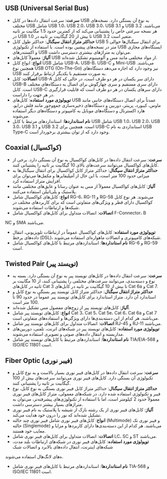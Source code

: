 
## USB (Universal Serial Bus)
- **سرعت**: سرعت انتقال داده‌ها در کابل USB به نوع آن بستگی دارد. نسخه‌های مختلف USB شامل USB 1.0، USB 2.0، USB 3.0، USB 3.1 و USB 3.2 می‌باشند. هر نسخه سرعتی خاص را پشتیبانی می‌کند که از کمترین حدود 1.5 مگابیت بر ثانیه در USB 1.0 تا بیش از 20 گیگابیت بر ثانیه در USB 3.2 متغیر است.
- **حداکثر متراژ انتقال سیگنال**: حداکثر طول کابل USB برای انتقال سیگنال‌ها حوالی 5 متر در نسخه‌های پیشین بوده است. با استفاده از تکنولوژی USB ایستگاه‌های مجازی و اکستندرهای USB می‌توان به متراژهای بیشتری دسترسی داشت.
- **آلیاژ**: معمولاً کابل‌های USB از مواد مختلفی مانند مس و آلومینیوم تشکیل شده‌اند.
- **انواع**: انواع کابل USB شامل USB-A، USB-B، USB-C و Mini-USB می‌باشند. همچنین نوع USB OTG (On-The-Go) نیز وجود دارد که اجازه می‌دهد دستگاه‌های USB به صورت مستقیم با یکدیگر ارتباط برقرار کنند.
- **اتصالات**: کابل USB-A دارای سر یکسان در هر دو طرف است، در حالی که کابل USB-B دارای سری مستقیم و سری چهارگوش برای اتصال به دستگاه‌های مختلف است. کابل USB-C دارای سرهای یکسان در هر دو طرف است که قابلیت قرارگیری در هر جهت را داراست.
- **توپولوژی مورد استفاده**: کابل‌های USB عمدتاً برای اتصال دستگاه‌های جانبی مانند ماوس، کیبورد، پرینتر، دوربین و دستگاه‌های ذخیره‌سازی جمع‌وجور مانند فلش درایو، هارد اکسترنال و دستگاه‌های موبایل به کامپیوتر و دستگاه‌های دیگر استفاده می‌شوند.
- **نام استاندارد‌ها**: استاندارد‌های مرتبط با کابل USB شامل USB 1.0، USB 2.0، USB 3.0، USB 3.1 و USB 3.2 است. همچنین برای USB-C استانداردی به نام USB Type-C وجود دارد که از توان بیشتری برخوردار است.

## Coaxial (کواکسیال)
- **سرعت**: سرعت انتقال داده‌ها در کابل‌های کواکسیال به نوع آن بستگی دارد. برخی از کابل‌های کواکسیال می‌توانند سرعت‌های بالای 10 گیگابیت بر ثانیه را پشتیبانی کنند.
- **حداکثر متراژ انتقال سیگنال**: حداکثر متراژ کابل کواکسیال برای انتقال سیگنال‌ها به میزانی حدود 100 متر است، با این حال از آمپلیفایرها و مکمل‌ها می‌توان برای افزایش متراژ استفاده کرد.
- **آلیاژ**: کابل‌های کواکسیال معمولاً از مس به عنوان رسانا و عایق‌های مختلفی مانند پلاستیک و پلی‌اتیلن استفاده می‌کنند.
- **انواع**: کابل‌های کواکسیال شامل RG-6، RG-11 و RG-58 می‌شوند. هر نوع کابل کواکسیال دارای قطر و ویژگی‌های متفاوتی است که برای کاربردهای مختلف در شبکه‌ها و ارتباطات استفاده می‌شوند.
- **اتصالات**: اتصالات متداول برای کابل‌های کواکسیال شامل F-Connector، B

NC و SMA می‌باشند.
- **توپولوژی مورد استفاده**: کابل‌های کواکسیال عموماً در ارتباطات تلویزیونی، انتقال داده‌های برخط (DSL)، شبکه‌های کامپیوتری و اتصالات ماهواره‌ای استفاده می‌شوند.
- **نام استاندارد‌ها**: استاندارد‌های مرتبط با کابل‌های کواکسیال شامل RG-6 و RG-59 است.

## Twisted Pair (تویستد پیر)
- **سرعت**: سرعت انتقال داده‌ها در کابل‌های تویستد پیر به نوع آن بستگی دارد. بسته به نوع و دسته‌بندی، می‌توانند سرعت‌های مختلفی را پشتیبانی کنند، از 10 مگابیت بر ثانیه در کابل‌های Cat 3 تا بیش از 10 گیگابیت بر ثانیه در کابل‌های Cat 6a و Cat 7.
- **حداکثر متراژ انتقال سیگنال**: حداکثر متراژ کابل تویستد پیر بستگی به نوع کابل و استاندارد آن دارد. متراژ استاندارد برای کابل‌های تویستد پیر عموماً در حدود 90 تا 100 متر است.
- **آلیاژ**: کابل‌های تویستد پیر از زوج‌های مفصول مس تشکیل شده‌اند.
- **انواع**: کابل‌های تویستد پیر شامل Cat 3، Cat 5، Cat 5e، Cat 6، Cat 6a و Cat 7 می‌باشند. هر کدام از این دسته‌بندی‌ها دارای ویژگی‌ها و استفاده‌های متفاوتی است.
- **اتصالات**: اتصالات متداول برای کابل‌های تویستد پیر شامل RJ-45 و RJ-11 می‌باشند.
- **توپولوژی مورد استفاده**: کابل‌های تویستد پیر در شبکه‌های اترنت، تلفنی، دوربین‌های مداربسته و انتقال داده‌های صوتی و تصویری استفاده می‌شوند.
- **نام استاندارد‌ها**: استاندارد‌های مرتبط با کابل‌های تویستد پیر شامل TIA/EIA-568 و ISO/IEC 11801 است.

## Fiber Optic (فیبر نوری)
- **سرعت**: سرعت انتقال داده‌ها در کابل‌های فیبر نوری بسیار بالاست و به نوع کابل و تکنولوژی آن بستگی دارد. کابل‌های فیبر نوری می‌توانند سرعت‌های بیش از 100 گیگابیت بر ثانیه را پشتیبانی کنند.
- **حداکثر متراژ انتقال سیگنال**: حداکثر متراژ کابل فیبر نوری بستگی به نوع کابل، نوع فیبر و تکنولوژی استفاده شده دارد. در شبکه‌های معمولی، متراژ کابل‌های فیبر نوری معمولاً حدود 2 کیلومتر است، اما با استفاده از تکنولوژی‌های پیشرفته‌تر، می‌توان به متراژهای بسیار بیشتر دسترسی داشت.
- **آلیاژ**: کابل‌های فیبر نوری از یک رشته نازک از شیشه یا پلاستیک به نام فیبر نوری تشکیل شده‌اند که نور را درون خود هدایت می‌کند.
- **انواع**: کابل‌های فیبر نوری شامل فیبر نوری چند حالته (Multimode) و فیبر نوری تک حالته (Singlemode) می‌باشند. هر کدام از این دسته‌بندی‌ها دارای کاربردها و مزایا و معایب خود هستند.
- **اتصالات**: اتصالات متداول برای کابل‌های فیبر نوری شامل LC، SC و ST می‌باشند.
- **توپولوژی مورد استفاده**: کابل‌های فیبر نوری در شبکه‌های ارتباطات بلند مدت، شبکه‌های اینترنت، انتقال داده‌های بالابرد و اتصالات شبک

ه‌های لانگ‌هال استفاده می‌شوند.
- **نام استاندارد‌ها**: استانداردهای مرتبط با کابل‌های فیبر نوری شامل TIA-568 و ISO/IEC 11801 است.
